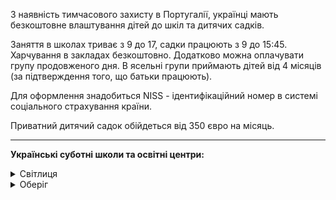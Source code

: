 З наявність тимчасового захисту в Португалії, українці мають безкоштовне влаштування дітей до шкіл та дитячих садків.

Заняття в школах триває з 9 до 17, садки працюють з 9 до 15:45. Харчування в закладах безкоштовно. Додатково можна оплачувати групу продовженого дня.
В ясельні групи приймають дітей від 4 місяців (за підтверждення того, що батьки працюють).

Для оформлення знадобиться NISS - ідентифікаційний номер в системі соціального страхування країни. 

Приватний дитячий садок обійдеться від 350 євро на місяць.

***

**Українські суботні школи та освітні центри:**

<details>
<summary>Світлиця</summary>

Адреса: Escola Secundaria Ferreira Dias, Rua Antonio Nunes Sequeira 1 2735-058 Cacém, Portugal

Телефон: +351 967 347 211

[Cторінка центру у фейсбук](https://www.facebook.com/svitlytsya/)

Сайт: [ladoalado](https://ladoalado.mystrikingly.com/?fbclid=IwAR10vWGYTJzXKB-MbYQjhWfWoXRJLUiAOCcSzSG4RUrIUQkqOiWuoDaJyRo).
</details>

<details>
<summary>Оберіг</summary>

Адреса: Rua Brito Camacho, nº401 Estoril 2769-501 Ешторіл

Телефон: +351 962 659 168

[Cторінка центру в instagram](https://www.instagram.com/escola.oberig.portugal/?hl=pt&fbclid=IwAR0FK_FNES9jplP0RloKP-u6qUQWfVtl5Xm6TuB81Az6Xtph3-TxlrPS5jc)

[Cторінка центру у фейсбук](https://www.facebook.com/escola.oberig/)



